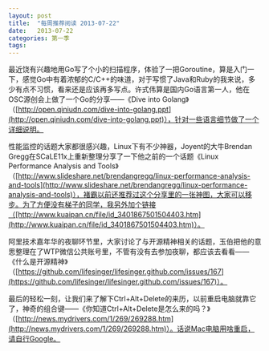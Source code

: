 ```yaml
---
layout: post
title:  "每周推荐阅读 2013-07-22"
date:   2013-07-22
categories: 第一季
tags:
---
```


最近饶有兴趣地用Go写了个小的扫描程序，体验了一把Goroutine，算是入门一下，感觉Go中有着浓郁的C/C++的味道，对于写惯了Java和Ruby的我来说，多少有点不习惯，看来还是应该再多写点。许式伟算是国内Go语言第一人，他在OSC源创会上做了一个Go的分享——《Dive into Golang》（[http://open.qiniudn.com/dive-into-golang.ppt](http://open.qiniudn.com/dive-into-golang.ppt)），针对一些语言细节做了一个详细说明。

性能监控的话题大家都很感兴趣，Linux下有不少神器，Joyent的大牛Brendan Gregg在SCaLE11x上重新整理分享了一下他之前的一个话题《Linux Performance Analysis and Tools》（[http://www.slideshare.net/brendangregg/linux-performance-analysis-and-tools](http://www.slideshare.net/brendangregg/linux-performance-analysis-and-tools)），褚霸以前还推荐过这个分享里的一张神图，大家可以移步。为了方便没有梯子的同学，我另外加个链接（[http://www.kuaipan.cn/file/id_3401867501504403.htm](http://www.kuaipan.cn/file/id_3401867501504403.htm)）。

阿里技术嘉年华的夜聊环节里，大家讨论了与开源精神相关的话题，玉伯把他的意思整理在了WTP微信公共账号里，不管有没有去参加夜聊，都应该去看看——《什么是开源精神》（[https://github.com/lifesinger/lifesinger.github.com/issues/167](https://github.com/lifesinger/lifesinger.github.com/issues/167)）。

最后的轻松一刻，让我们来了解下Ctrl+Alt+Delete的来历，以前重启电脑就靠它了，神奇的组合键——《你知道Ctrl+Alt+Delete是怎么来的吗？》（[http://news.mydrivers.com/1/269/269288.htm](http://news.mydrivers.com/1/269/269288.htm)）。话说Mac电脑用啥重启，请自行Google。
